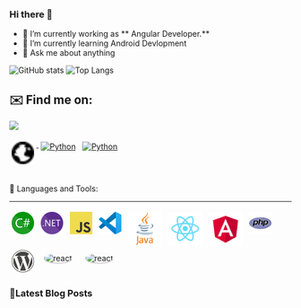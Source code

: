 ### Hi there 👋

- 🔭 I’m currently working as ** Angular Developer.**
- 🌱 I’m currently learning Android Devlopment
- 💬 Ask me about anything


<!-- ![](https://visitor-badge.laobi.icu/badge?page_id=pushpa-raj-dangi) -->

![GitHub stats](https://github-readme-stats.vercel.app/api?username=pushpa-raj-dangi&show_icons=true&theme=tokyonight)
![Top Langs](https://github-readme-stats.vercel.app/api/top-langs/?username=pushpa-raj-dangi&theme=tokyonight)

## ✉️ Find me on:
<img 
height="200px"  src="https://camo.githubusercontent.com/61d647cf136e8b81720294531eedb797e4a1511fb2ad76796526865642ff76e7/68747470733a2f2f6d656469612e67697068792e636f6d2f6d656469612f5a56696b377042747539644e532f67697068792e676966"> 

<p align="left">
 <a href="https://www.pushpadangi.com.np" target="_blank" rel="noopener noreferrer"> <img src="https://raw.githubusercontent.com/iconic/open-iconic/master/svg/globe.svg" alt="Python" height="40" style="vertical-align:top; margin:4px"> </a>
 <a href="https://www.linkedin.com/in/pushpa-raj-dc-b53315136/" target="_blank" rel="noopener noreferrer"> <img src="https://cdn.jsdelivr.net/npm/simple-icons@v3/icons/linkedin.svg" alt="Python" height="40" style="vertical-align:top; margin:4px"></a>
 <a href="mailto:dcpushparaj@gmail.com"> <img src="https://cdn.jsdelivr.net/npm/simple-icons@v3/icons/gmail.svg" alt="Python" height="40" style="vertical-align:top; margin:4px"></a>
 
</p>

<br />
🧰 Languages and Tools:
 <hr>
<p align="left">
<img src="https://raw.githubusercontent.com/github/explore/80688e429a7d4ef2fca1e82350fe8e3517d3494d/topics/csharp/csharp.png" alt=".net" height="40" style="vertical-align:top; margin:4px">
 <img src="https://raw.githubusercontent.com/github/explore/80688e429a7d4ef2fca1e82350fe8e3517d3494d/topics/dotnet/dotnet.png" alt="php" height="40" style="vertical-align:top; margin:4px">
 
<img src="https://raw.githubusercontent.com/github/explore/80688e429a7d4ef2fca1e82350fe8e3517d3494d/topics/javascript/javascript.png" alt="Javascript" height="40" style="vertical-align:top; margin:4px">
<img src="https://raw.githubusercontent.com/github/explore/80688e429a7d4ef2fca1e82350fe8e3517d3494d/topics/visual-studio-code/visual-studio-code.png" alt="VS Code" height="40" style="vertical-align:top; margin:4px">
  <img src="https://raw.githubusercontent.com/github/explore/80688e429a7d4ef2fca1e82350fe8e3517d3494d/topics/java/java.png" alt="java" height="60" style="vertical-align:top; margin:4px">
  <img src="https://raw.githubusercontent.com/github/explore/80688e429a7d4ef2fca1e82350fe8e3517d3494d/topics/react/react.png" alt="react" height="60" style="vertical-align:top; margin:4px">
 
 <img src="https://raw.githubusercontent.com/github/explore/80688e429a7d4ef2fca1e82350fe8e3517d3494d/topics/angular/angular.png" alt="angular" height="60" style="vertical-align:top; margin:4px">
 
 <img src="https://raw.githubusercontent.com/github/explore/80688e429a7d4ef2fca1e82350fe8e3517d3494d/topics/php/php.png" alt="php" height="40" style="vertical-align:top; margin:4px">
  <img src="https://raw.githubusercontent.com/github/explore/80688e429a7d4ef2fca1e82350fe8e3517d3494d/topics/wordpress/wordpress.png" alt="php" height="40" style="vertical-align:top; margin:4px">
  <img src="https://upload.wikimedia.org/wikipedia/commons/3/33/Figma-logo.svg" alt="react" height="60" style="vertical-align:top; box-shadow: 0px 1px 2px #bab0b0;
    border-radius: 50%;
    margin: 10px;">
  <img src="https://upload.wikimedia.org/wikipedia/commons/a/af/Adobe_Photoshop_CC_icon.svg" alt="react" height="60" style="vertical-align:top;box-shadow: 0px 1px 2px #bab0b0; border-radius: 50%;
    margin: 10px;">
 
  ### 📔Latest Blog Posts
 <!-- BLOG-POST-LIST:START -->
  <!-- BLOG-POST-LIST:END -->
 
</p>

